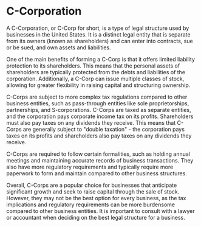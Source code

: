 # C-Corporation

A C-Corporation, or C-Corp for short, is a type of legal structure used by businesses in the United States. It is a distinct legal entity that is separate from its owners (known as shareholders) and can enter into contracts, sue or be sued, and own assets and liabilities.

One of the main benefits of forming a C-Corp is that it offers limited liability protection to its shareholders. This means that the personal assets of shareholders are typically protected from the debts and liabilities of the corporation. Additionally, a C-Corp can issue multiple classes of stock, allowing for greater flexibility in raising capital and structuring ownership.

C-Corps are subject to more complex tax regulations compared to other business entities, such as pass-through entities like sole proprietorships, partnerships, and S-corporations. C-Corps are taxed as separate entities, and the corporation pays corporate income tax on its profits. Shareholders must also pay taxes on any dividends they receive. This means that C-Corps are generally subject to "double taxation" - the corporation pays taxes on its profits and shareholders also pay taxes on any dividends they receive.

C-Corps are required to follow certain formalities, such as holding annual meetings and maintaining accurate records of business transactions. They also have more regulatory requirements and typically require more paperwork to form and maintain compared to other business structures.

Overall, C-Corps are a popular choice for businesses that anticipate significant growth and seek to raise capital through the sale of stock. However, they may not be the best option for every business, as the tax implications and regulatory requirements can be more burdensome compared to other business entities. It is important to consult with a lawyer or accountant when deciding on the best legal structure for a business.